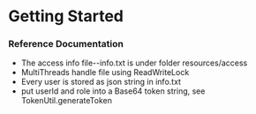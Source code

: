 # Getting Started

### Reference Documentation

* The access info file--info.txt is under folder resources/access
* MultiThreads handle file using ReadWriteLock
* Every user is stored as json string in info.txt
* put userId and role into a Base64 token string, see TokenUtil.generateToken

